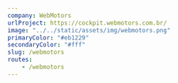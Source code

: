 ```yaml
---
company: WebMotors
urlProject: https://cockpit.webmotors.com.br/
image: "../../static/assets/img/webmotors.png"
primaryColor: "#eb1229"
secondaryColor: "#fff"
slug: /webmotors
routes: 
    - /webmotors
---
```

